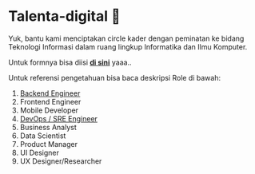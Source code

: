 # Talenta-digital :deciduous_tree:


Yuk, bantu kami menciptakan circle kader dengan peminatan ke bidang Teknologi Informasi dalam ruang lingkup Informatika dan Ilmu Komputer. 

Untuk formnya bisa diisi [**di sini**](https://docs.google.com/forms/d/e/1FAIpQLSfEZ1Vxp_ab6a7VPtWERPtROk2c6ibghEXGKLsCWHkDqrSVQg/viewform) yaaa..


Untuk referensi pengetahuan bisa baca deskripsi Role di bawah:

1. [Backend Engineer](https://github.com/pmiidev/talenta-digital/blob/main/Backend-Engineer.md)
2. Frontend Engineer
3. Mobile Developer
4. [DevOps / SRE Engineer](https://github.com/pmiidev/talenta-digital/blob/main/Devops-Engineer.md)
5. Business Analyst
6. Data Scientist
7. Product Manager
8. UI Designer
9. UX Designer/Researcher
